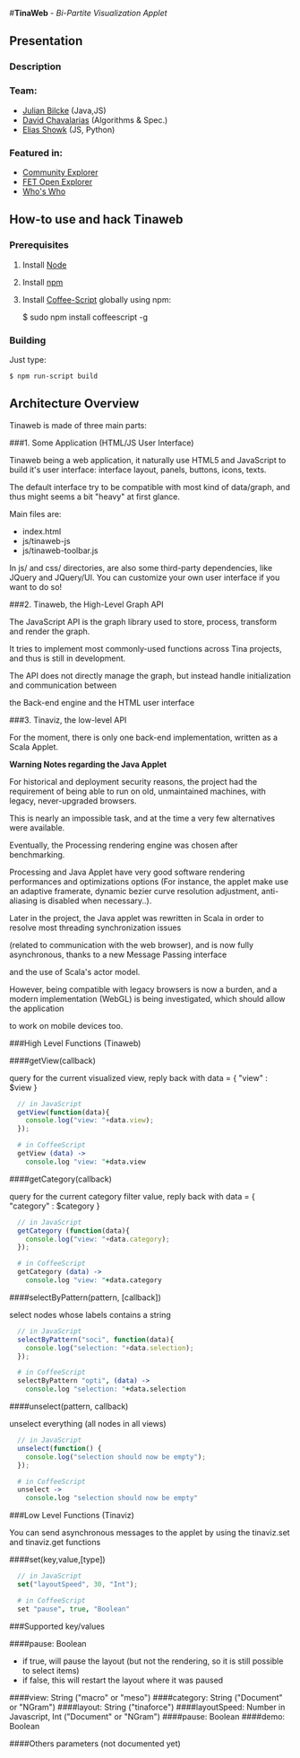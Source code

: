 #**TinaWeb** - *Bi-Partite Visualization Applet*

## Presentation

### Description

### Team: 

 - [Julian Bilcke](http://github.com/jbilcke) (Java,JS) 
 - [David Chavalarias](http://chavalarias.com) (Algorithms & Spec.)
 - [Elias Showk](http://github.com/elishowk) (JS, Python)

### Featured in:
- [Community Explorer](http://communityexplorer.org)
- [FET Open Explorer](http://tina.iscpif.fr/htdocs/fetopen)
- [Who's Who](http://tina.iscpif.fr/htdocs/whoswho)


## How-to use and hack Tinaweb

### Prerequisites

1. Install [Node](http://nodejs.org)
2. Install [npm](http://npm.org)
3. Install [Coffee-Script](http://coffeescript.org) globally using npm:

    $ sudo npm install coffeescript -g


### Building

  Just type:
  
    $ npm run-script build


## Architecture Overview

  
Tinaweb is made of three main parts:

  
###1. Some Application (HTML/JS User Interface)

Tinaweb being a web application, it naturally use HTML5 and JavaScript to build it's user interface:
interface layout, panels, buttons, icons, texts.  
  
  
The default interface try to be compatible with most kind of data/graph, and thus might seems a bit "heavy" at first glance.

Main files are:  

- index.html
- js/tinaweb-js
- js/tinaweb-toolbar.js

  
In js/ and css/ directories, are also some third-party dependencies, like JQuery and JQuery/UI.
You can customize your own user interface if you want to do so!


###2. Tinaweb, the High-Level Graph API


The JavaScript API is the graph library used to store, process, transform and render the graph.

It tries to implement most commonly-used functions across Tina projects, and thus is still in development.

The API does not directly manage the graph, but instead handle initialization and communication between

the Back-end engine and the HTML user interface

  


###3. Tinaviz, the low-level API

For the moment, there is only one back-end implementation, written as a Scala Applet.


**Warning Notes regarding the Java Applet**

For historical and deployment security reasons, the project had the requirement of being able to run on old, unmaintained machines, with legacy, never-upgraded browsers.

This is nearly an impossible task, and at the time a very few alternatives were available.  
  

Eventually, the Processing rendering engine was chosen after benchmarking.

Processing and Java Applet have very good software rendering performances and optimizations options (For instance, the applet make use an adaptive framerate, dynamic bezier curve resolution adjustment, anti-aliasing is disabled when necessary..).  
  

Later in the project, the Java applet was rewritten in Scala in order to resolve most threading synchronization issues

(related to communication with the web browser), and is now fully asynchronous, thanks to a new Message Passing interface

and the use of Scala's actor model.
  


However, being compatible with legacy browsers is now a burden, and a modern implementation (WebGL) is being investigated, which should allow the application

to work on mobile devices too.


###High Level Functions (Tinaweb)


####getView(callback)

  query for the current visualized view, reply back with data = { "view" : $view }

``` javascript
  // in JavaScript
  getView(function(data){ 
    console.log("view: "+data.view); 
  }); 
```

``` coffeescript
  # in CoffeeScript
  getView (data) ->
    console.log "view: "+data.view
```

####getCategory(callback)

query for the current category filter value, reply back with data = { "category" : $category }

``` javascript
  // in JavaScript
  getCategory (function(data){ 
    console.log("view: "+data.category); 
  }); 
```
``` coffeescript
  # in CoffeeScript
  getCategory (data) ->
    console.log "view: "+data.category
```

 

####selectByPattern(pattern, [callback])

select nodes whose labels contains a string

``` javascript
  // in JavaScript
  selectByPattern("soci", function(data){ 
    console.log("selection: "+data.selection); 
  }); 
```
``` coffeescript
  # in CoffeeScript
  selectByPattern "opti", (data) -> 
    console.log "selection: "+data.selection
```

  
####unselect(pattern, callback)

unselect everything (all nodes in all views)

``` javascript
  // in JavaScript
  unselect(function() { 
    console.log("selection should now be empty");
  });
```
``` coffeescript
  # in CoffeeScript
  unselect ->
    console.log "selection should now be empty"
```


###Low Level Functions (Tinaviz)

  You can send asynchronous messages to the applet by using the tinaviz.set and tinaviz.get functions

####set(key,value,[type])
``` javascript
  // in JavaScript
  set("layoutSpeed", 30, "Int");
```
``` coffeescript
  # in CoffeeScript
  set "pause", true, "Boolean"
```

###Supported key/values

####pause: Boolean

  * if true, will pause the layout (but not the rendering, so it is still possible to select items)
  * if false, this will restart the layout where it was paused  

####view: String ("macro" or "meso")
####category: String ("Document" or "NGram")
####layout: String ("tinaforce")
####layoutSpeed: Number in Javascript, Int  ("Document" or "NGram")
####pause: Boolean
####demo: Boolean

####Others parameters (not documented yet)

